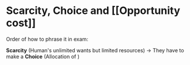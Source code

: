 # Scarcity, Choice and [[Opportunity cost]]
Order of how to phrase it in exam:

**Scarcity** (Human's unlimited wants but limited resources) -> They have to make a **Choice** (Allocation of )
